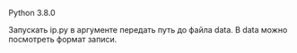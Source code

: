 Python 3.8.0

Запускать ip.py в аргументе передать путь до файла data.
В data можно посмотреть формат записи.
